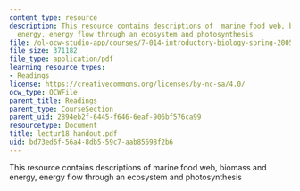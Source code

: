 ```yaml
---
content_type: resource
description: This resource contains descriptions of  marine food web, biomass and
  energy, energy flow through an ecosystem and photosynthesis
file: /ol-ocw-studio-app/courses/7-014-introductory-biology-spring-2005/bd73ed6f56a48db559c7aab85598f2b6_lectur18_handout.pdf
file_size: 371182
file_type: application/pdf
learning_resource_types:
- Readings
license: https://creativecommons.org/licenses/by-nc-sa/4.0/
ocw_type: OCWFile
parent_title: Readings
parent_type: CourseSection
parent_uid: 2894eb2f-6445-f646-6eaf-906bf576ca99
resourcetype: Document
title: lectur18_handout.pdf
uid: bd73ed6f-56a4-8db5-59c7-aab85598f2b6
---
```

This resource contains descriptions of  marine food web, biomass and energy, energy flow through an ecosystem and photosynthesis